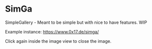 # SimGa
SimpleGallery - Meant to be simple but with nice to have features. WIP

Example instance: https://www.0x17.de/simga/

Click again inside the image view to close the image.
